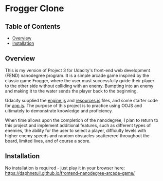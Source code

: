# Frogger Clone

## Table of Contents

* [Overview](#overview)
* [Installation](#installation)


## Overview

This is my version of Project 3 for Udacity's front-end web development (FEND) nanodegree program.  It is a simple arcade game inspired by the classic game Frogger, where the user must successfully guide their player to the other side without colliding with an enemy.  Bumpting into an enemy and making it to the water sends the player back to the beginning.    

Udacity supplied the [engine.js](js/engine.js) and [resources.js](js/resources.js) files, and some starter code for [app.js](js/app.js).  The purpose of this project is to practice using OOJS and ultimately to demonstrate knowledge and proficiency.  

When time allows upon the completion of the nanodegree, I plan to return to this project and implement additional features, such as different types of enemies, the ability for the user to select a player, difficulty levels with higher enemy speeds and random obstacles scatterered throughout the board, limited lives, and of course a score.   

## Installation

No installation is required - just play it in your browser here: https://daphnetull.github.io/frontend-nanodegree-arcade-game/
